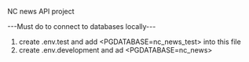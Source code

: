 NC news API project

---Must do to connect to databases locally---

1. create .env.test and add <PGDATABASE=nc_news_test> into this file
2. create .env.development and ad <PGDATABASE=nc_news>
